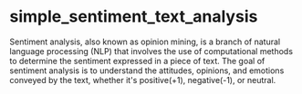 # simple_sentiment_text_analysis
Sentiment analysis, also known as opinion mining, is a branch of natural language processing (NLP) that involves the use of computational methods to determine the sentiment expressed in a piece of text. The goal of sentiment analysis is to understand the attitudes, opinions, and emotions conveyed by the text, whether it's positive(+1), negative(-1), or neutral. 
